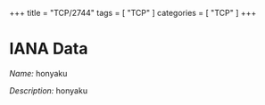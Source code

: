 +++
title = "TCP/2744"
tags = [ "TCP" ]
categories = [ "TCP" ]
+++

# IANA Data

_Name:_ honyaku

_Description:_ honyaku

